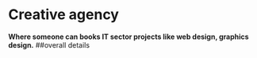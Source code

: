 # Creative agency
**Where someone can books IT sector projects like web design, graphics design.**
##overall details
